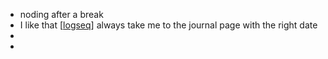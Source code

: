 - noding after a break
- I like that [[logseq]] always take me to the journal page with the right date
-
-

[//begin]: # "Autogenerated link references for markdown compatibility"
[logseq]: ../pages/logseq.md "logseq"
[//end]: # "Autogenerated link references"

